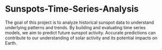# Sunspots-Time-Series-Analysis

The goal of this project is to analyze historical sunspot data to understand underlying patterns and trends. By building and evaluating time series models, we aim to predict future sunspot activity. Accurate predictions can contribute to our understanding of solar activity and its potential impacts on Earth.